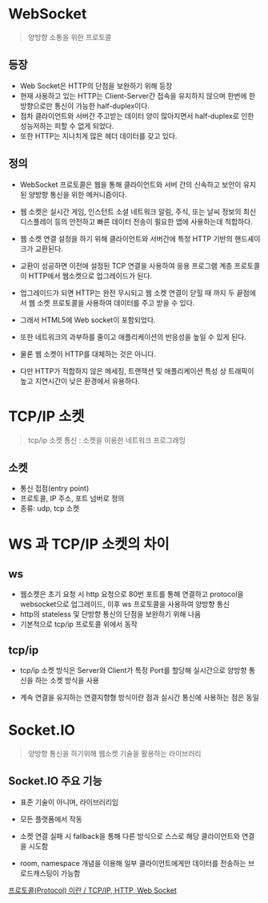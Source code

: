 # WebSocket

> 양방향 소통을 위한 프로토콜

## 등장

- Web Socket은 HTTP의 단점을 보완하기 위해 등장
- 현재 사용하고 있는 HTTP는 Client-Server간 접속을 유지하지 않으며 한번에 한 방향으로만 통신이 가능한 half-duplex이다.
- 점차 클라이언트와 서버간 주고받는 데이터 양이 많아지면서 half-duplex로 인한 성능저하는 피할 수 없게 되었다.
- 또한 HTTP는 지나치게 많은 헤더 데이터를 갖고 있다.

## 정의

- WebSocket 프로토콜은 웹을 통해 클라이언트와 서버 간의 신속하고 보안이 유지된 양방향 통신을 위한 메커니즘이다.

- 웹 소켓은 실시간 게임, 인스턴트 소셜 네트워크 알림, 주식, 또는 날씨 정보의 최신 디스플레이 등의 안전하고 빠른 데이터 전송이 필요한 앱에 사용하는데 적합하다.

- 웹 소켓 연결 설정을 하기 위해 클라이언트와 서버간에 특정 HTTP 기반의 핸드셰이크가 교환된다.

- 교환이 성공하면 이전에 설정된 TCP 연결을 사용하여 응용 프로그램 계층 프로토콜이 HTTP에서 웹소켓으로 업그레이드가 된다.

- 업그레이드가 되면 HTTP는 완전 무시되고 웹 소켓 연결이 닫힐 때 까지 두 끝점에서 웹 소켓 프로토콜을 사용하여 데이터를 주고 받을 수 있다.

- 그래서 HTML5에 Web socket이 포함되었다.

- 또한 네트워크의 과부하를 줄이고 애플리케이션의 반응성을 높일 수 있게 된다.
- 물론 웹 소켓이 HTTP를 대체하는 것은 아니다.
- 다만 HTTP가 적합하지 않은 메세징, 트랜잭션 및 애플리케이션 특성 상 트래픽이 높고 지연시간이 낮은 환경에서 유용하다.

# TCP/IP 소켓

> tcp/ip 소켓 통신 : 소켓을 이용한 네트워크 프로그래밍

## 소켓

- 통신 접점(entry point)
- 프로토콜, IP 주소, 포트 넘버로 정의
- 종류: udp, tcp 소켓

# WS 과 TCP/IP 소켓의 차이
## ws
- 웹소켓은 초기 요청 시 http 요청으로 80번 포트를 통해 연결하고 protocol을 websocket으로 업그레이드, 이후 ws 프로토콜을 사용하여 양방향 통신
- http의 stateless 및 단방향 통신의 단점을 보완하기 위해 나옴
- 기본적으로 tcp/ip 프로토콜 위에서 동작

## tcp/ip
- tcp/ip 소켓 방식은 Server와 Client가 특정 Port를 할당해 실시간으로 양방향 통신을 하는 소켓 방식을 사용

- 계속 연결을 유지하는 연결지향형 방식이란 점과 실시간 통신에 사용하는 점은 동일

# Socket.IO

> 양방향 통신을 하기위해 웹소켓 기술을 활용하는 라이브러리

## Socket.IO 주요 기능

- 표준 기술이 아니며, 라이브러리임

- 모든 플랫폼에서 작동
- 소켓 연결 실패 시 fallback을 통해 다른 방식으로 스스로 해당 클라이언트와 연결을 시도함
- room, namespace 개념을 이용해 일부 클라이언트에게만 데이터를 전송하는 브로드캐스팅이 가능함

[프로토콜(Protocol) 이란 / TCP/IP, HTTP, Web Socket](https://itstart-190126.tistory.com/75)
